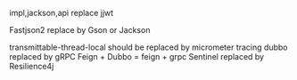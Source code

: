 <!--           Reflections library is currently NOT under active development or maintenance-->
<!--           Spring 原生工具： ClassPathScanningCandidateComponentProvider （适合 Spring 生态）。-->
<!--           Google Guava： ClassPath （轻量级扫描）。-->

impl,jackson,api replace jjwt

Fastjson2 replace by Gson or Jackson 

<artifactId>transmittable-thread-local</artifactId> should be replaced by <artifactId>micrometer tracing</artifactId>
 dubbo replaced by gRPC
Feign + Dubbo = feign + grpc
Sentinel replaced by Resilience4j
